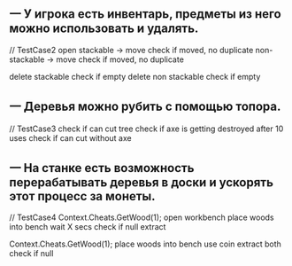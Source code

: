 ## 一 У игрока есть инвентарь, предметы из него можно использовать и удалять. 
// TestCase2
open
stackable -> move
check if moved, no duplicate
non-stackable -> move
check if moved, no duplicate

delete stackable
check if empty
delete non stackable
check if empty



## 一 Деревья можно рубить с помощью топора. 
// TestCase3
check if can cut tree
check if axe is getting destroyed after 10 uses
check if can cut without axe

## 一 На станке есть возможность перерабатывать деревья в доски и ускорять этот процесс за монеты.
// TestCase4
Context.Cheats.GetWood(1);
open workbench
place woods into bench
wait X secs
check if null
extract

Context.Cheats.GetWood(1);
place woods into bench
use coin
extract both
check if null

